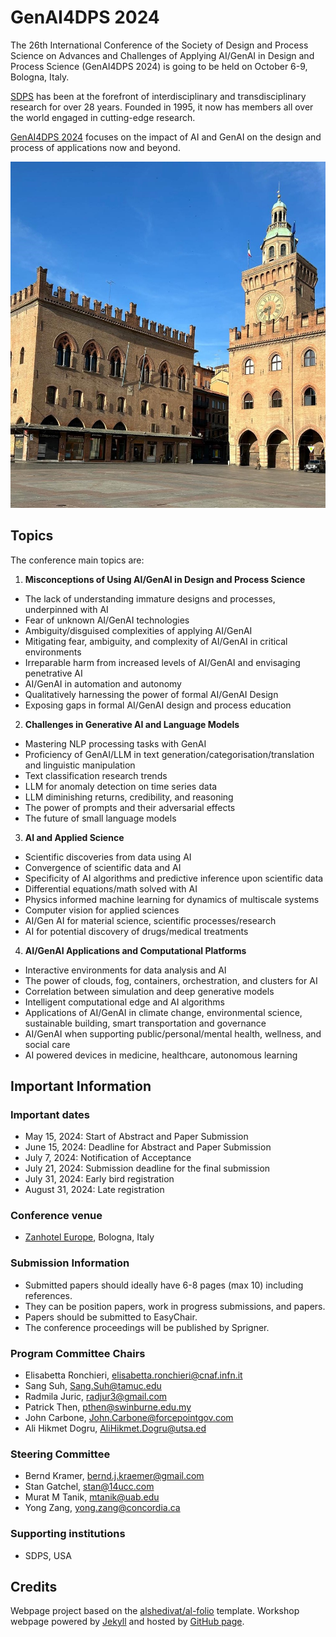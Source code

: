 # GenAI4DPS 2024 

The 26th International Conference of the Society of Design and Process Science on Advances and Challenges of Applying AI/GenAI in Design and Process Science (GenAI4DPS 2024) is going to be held on October 6-9, Bologna, Italy. 

[SDPS](https://www.sdpsnet.org/sdps/) has been at the forefront of interdisciplinary and transdisciplinary research for over 28 years. Founded in 1995, it now has members all over the world engaged in cutting-edge research.  

[GenAI4DPS 2024](https://genai4dps.github.io/advances-challenges) focuses on the impact of AI and GenAI on the design and process of applications now and beyond.

![Maggiore Square in Bologna, Italy](./images/NewVersion.jpg)

## Topics

The conference main topics are:

1. **Misconceptions of Using AI/GenAI in Design and Process Science**
- The lack of understanding immature designs and processes, underpinned with AI
- Fear of unknown AI/GenAI technologies
- Ambiguity/disguised complexities of applying AI/GenAI
- Mitigating fear, ambiguity, and complexity of AI/GenAI in critical environments
- Irreparable harm from increased levels of AI/GenAI and envisaging penetrative AI
- AI/GenAI in automation and autonomy
- Qualitatively harnessing the power of formal AI/GenAI Design
- Exposing gaps in formal AI/GenAI design and process education

2. **Challenges in Generative AI and Language Models**
- Mastering NLP processing tasks with GenAI
- Proficiency of GenAI/LLM in text generation/categorisation/translation and linguistic manipulation
- Text classification research trends
- LLM for anomaly detection on time series data
- LLM diminishing returns, credibility, and reasoning
- The power of prompts and their adversarial effects
- The future of small language models

3. **AI and Applied Science**
- Scientific discoveries from data using AI
- Convergence of scientific data and AI
- Specificity of AI algorithms and predictive inference upon scientific data
- Differential equations/math solved with AI
- Physics informed machine learning for dynamics of multiscale systems
- Computer vision for applied sciences
- AI/Gen AI for material science, scientific processes/research
- AI for potential discovery of drugs/medical treatments

4. **AI/GenAI Applications and Computational Platforms**
- Interactive environments for data analysis and AI
- The power of clouds, fog, containers, orchestration, and clusters for AI
- Correlation between simulation and deep generative models
- Intelligent computational edge and AI algorithms
- Applications of AI/GenAI in climate change, environmental science, sustainable building, smart transportation and governance
- AI/GenAI when supporting public/personal/mental health, wellness, and social care
- AI powered devices in medicine, healthcare, autonomous learning

## Important Information

### Important dates

- May 15, 2024: Start of Abstract and Paper Submission
- June 15, 2024: Deadline for Abstract and Paper Submission
- July 7, 2024: Notification of Acceptance
- July 21, 2024: Submission deadline for the final submission
- July 31, 2024: Early bird registration
- August 31, 2024: Late registration

### Conference venue

- [Zanhotel Europe](https://www.zanhotel.it/hotel-europa-bologna), Bologna, Italy

### Submission Information

- Submitted papers should ideally have 6-8 pages (max 10) including references.
- They can be position papers, work in progress submissions, and papers.
- Papers should be submitted to EasyChair.
- The conference proceedings will be published by Sprigner.

### Program Committee Chairs

- Elisabetta Ronchieri, elisabetta.ronchieri@cnaf.infn.it
- Sang Suh, Sang.Suh@tamuc.edu
- Radmila Juric, radjur3@gmail.com
- Patrick Then, pthen@swinburne.edu.my
- John Carbone, John.Carbone@forcepointgov.com
- Ali Hikmet Dogru, AliHikmet.Dogru@utsa.ed

### Steering Committee

- Bernd Kramer, bernd.j.kraemer@gmail.com
- Stan Gatchel, stan@14ucc.com
- Murat M Tanik, mtanik@uab.edu
- Yong Zang, yong.zang@concordia.ca

### Supporting institutions

- SDPS, USA

## Credits

Webpage project based on the [alshedivat/al-folio](https://github.com/alshedivat/al-folio) template.
Workshop webpage powered by [Jekyll](https://jekyllrb.com/) and hosted by [GitHub page](https://pages.github.com).


